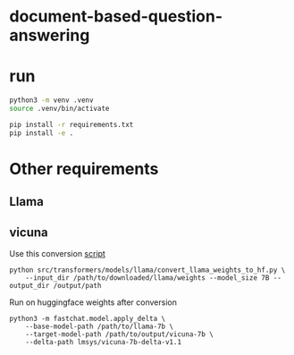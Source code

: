 # document-based-question-answering

# run

```bash
python3 -m venv .venv
source .venv/bin/activate
```

```bash
pip install -r requirements.txt
pip install -e .
```

# Other requirements

## Llama

## vicuna

Use this conversion [script](https://github.com/huggingface/transformers/blob/main/src/transformers/models/llama/convert_llama_weights_to_hf.py)

```
python src/transformers/models/llama/convert_llama_weights_to_hf.py \
    --input_dir /path/to/downloaded/llama/weights --model_size 7B --output_dir /output/path
```

Run on huggingface weights after conversion

```
python3 -m fastchat.model.apply_delta \
    --base-model-path /path/to/llama-7b \
    --target-model-path /path/to/output/vicuna-7b \
    --delta-path lmsys/vicuna-7b-delta-v1.1
```
